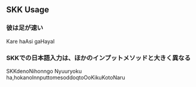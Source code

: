 ## SKK Usage

### 彼は足が速い
Kare haAsi gaHayaI

### SKKでの日本語入力は、ほかのインプットメソッドと大きく異なる
SKKdenoNihonngo Nyuuryoku ha,hokanoInnputtomesoddoqtoOoKikuKotoNaru

